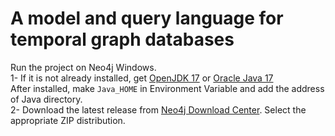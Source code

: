 # A model and query language for temporal graph databases
Run the project on Neo4j Windows.  
1- If it is not already installed, get [OpenJDK 17](https://openjdk.org/) or [Oracle Java 17](https://www.oracle.com/java/technologies/downloads)  
After installed, make ```Java_HOME``` in Environment Variable and add the address of Java directory.   
2- Download the latest release from [Neo4j Download Center](https://neo4j.com/deployment-center/). Select the appropriate ZIP distribution.  
